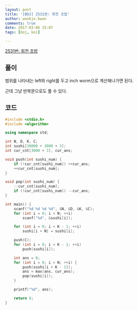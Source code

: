 ```yaml
---
layout: post
title: '[BOJ] 2531번: 회전 초밥'
author: wookje.kwon
comments: true
date: 2017-03-06 15:07
tags: [boj, koi]

---
```


[2531번: 회전 초밥](https://www.acmicpc.net/problem/2531)

## 풀이

범위를 나타내는 left와 right를 두고 inch worm으로 계산해나가면 된다.  

근데 그냥 반복문으로도 풀 수 있다.  

## 코드

```cpp
#include <stdio.h>
#include <algorithm>

using namespace std;

int N, D, K, C;
int sushi[30000 + 3000 + 3];
int cur_cnt[3000 + 3], cur_ans;

void push(int sushi_num) {
	if (!cur_cnt[sushi_num]) ++cur_ans;
	++cur_cnt[sushi_num];
}

void pop(int sushi_num) {
	--cur_cnt[sushi_num];
	if (!cur_cnt[sushi_num]) --cur_ans;
}

int main() {
	scanf("%d %d %d %d", &N, &D, &K, &C);
	for (int i = 0; i < N; ++i)
		scanf("%d", &sushi[i]);

	for (int i = 0; i < K - 1; ++i)
		sushi[i + N] = sushi[i];

	push(C);
	for (int i = 0; i < K - 1; ++i)
		push(sushi[i]);

	int ans = 0;
	for (int i = 0; i < N; ++i) {
		push(sushi[i + K - 1]);
		ans = max(ans, cur_ans);
		pop(sushi[i]);
	}

	printf("%d", ans);

	return 0;
}
```